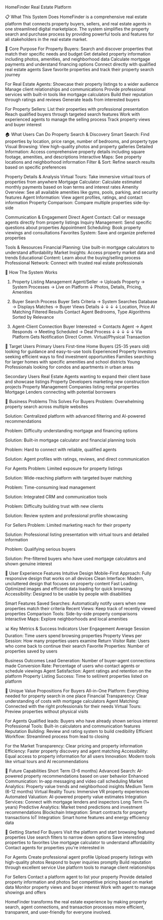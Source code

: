 HomeFinder Real Estate Platform

📋 What This System Does
HomeFinder is a comprehensive real estate platform that connects property buyers, sellers, and real estate agents in one streamlined digital marketplace. The system simplifies the property search and purchase process by providing powerful tools and features for all stakeholders in the real estate market.

🎯 Core Purpose
For Property Buyers:
Search and discover properties that match their specific needs and budget
Get detailed property information including photos, amenities, and neighborhood data
Calculate mortgage payments and understand financing options
Connect directly with qualified real estate agents
Save favorite properties and track their property search journey

For Real Estate Agents:
Showcase their property listings to a wider audience
Manage client relationships and communications
Provide professional services with built-in tools like mortgage calculators
Build their reputation through ratings and reviews
Generate leads from interested buyers

For Property Sellers:
List their properties with professional presentation
Reach qualified buyers through targeted search features
Work with experienced agents to manage the selling process
Track property views and buyer interest

🏠 What Users Can Do
Property Search & Discovery
Smart Search: Find properties by location, price range, number of bedrooms, and property type
Visual Browsing: View high-quality photos and property galleries
Detailed Information: Access comprehensive property details including square footage, amenities, and descriptions
Interactive Maps: See property locations and neighborhood information
Filter & Sort: Refine search results based on specific preferences

Property Details & Analysis
Virtual Tours: Take immersive virtual tours of properties from anywhere
Mortgage Calculator: Calculate estimated monthly payments based on loan terms and interest rates
Amenity Overview: See all available amenities like gyms, pools, parking, and security features
Agent Information: View agent profiles, ratings, and contact information
Property Comparison: Compare multiple properties side-by-side

Communication & Engagement
Direct Agent Contact: Call or message agents directly from property listings
Inquiry Management: Send specific questions about properties
Appointment Scheduling: Book property viewings and consultations
Favorites System: Save and organize preferred properties

Tools & Resources
Financial Planning: Use built-in mortgage calculators to understand affordability
Market Insights: Access property market data and trends
Educational Content: Learn about the buying/selling process
Professional Network: Connect with trusted real estate professionals

🔧 How The System Works
1. Property Listing Management
Agent/Seller → Uploads Property → System Processes → Live on Platform
                   ↓
            Photos, Details, Pricing, Amenities

2. Buyer Search Process
Buyer Sets Criteria → System Searches Database → Displays Matches → Buyer Views Details
        ↓                       ↓                      ↓              ↓
   Location, Price         AI Matching           Filtered Results   Contact Agent
   Bedrooms, Type         Algorithms            Sorted by Relevance

3. Agent-Client Connection
Buyer Interested → Contacts Agent → Agent Responds → Meeting Scheduled → Deal Process
        ↓              ↓              ↓                ↓                ↓
   Via Platform    Gets Notification  Direct Comm.   Virtual/Physical  Transaction

👥 Target Users
Primary Users
First-time Home Buyers (25-35 years old) looking for guidance and easy-to-use tools
Experienced Property Investors seeking efficient ways to find investment opportunities
Families searching for larger homes with specific amenities and school districts
Young Professionals looking for condos and apartments in urban areas

Secondary Users
Real Estate Agents wanting to expand their client base and showcase listings
Property Developers marketing new construction projects
Property Management Companies listing rental properties
Mortgage Lenders connecting with potential borrowers

💼 Business Problems This Solves
For Buyers
Problem: Overwhelming property search across multiple websites


Solution: Centralized platform with advanced filtering and AI-powered recommendations


Problem: Difficulty understanding mortgage and financing options


Solution: Built-in mortgage calculator and financial planning tools


Problem: Hard to connect with reliable, qualified agents


Solution: Agent profiles with ratings, reviews, and direct communication


For Agents
Problem: Limited exposure for property listings


Solution: Wide-reaching platform with targeted buyer matching


Problem: Time-consuming lead management


Solution: Integrated CRM and communication tools


Problem: Difficulty building trust with new clients


Solution: Review system and professional profile showcasing


For Sellers
Problem: Limited marketing reach for their property


Solution: Professional listing presentation with virtual tours and detailed information


Problem: Qualifying serious buyers


Solution: Pre-filtered buyers who have used mortgage calculators and shown genuine interest


🎨 User Experience Features
Intuitive Design
Mobile-First Approach: Fully responsive design that works on all devices
Clean Interface: Modern, uncluttered design that focuses on property content
Fast Loading: Optimized images and efficient data loading for quick browsing
Accessibility: Designed to be usable by people with disabilities

Smart Features
Saved Searches: Automatically notify users when new properties match their criteria
Recent Views: Keep track of recently viewed properties
Comparison Tools: Side-by-side property comparisons
Interactive Maps: Explore neighborhoods and local amenities

📊 Key Metrics & Success Indicators
User Engagement
Average Session Duration: Time users spend browsing properties
Property Views per Session: How many properties users examine
Return Visitor Rate: Users who come back to continue their search
Favorite Properties: Number of properties saved by users

Business Outcomes
Lead Generation: Number of buyer-agent connections made
Conversion Rate: Percentage of users who contact agents or schedule viewings
Agent Satisfaction: Agent ratings and retention on the platform
Property Listing Success: Time to sell/rent properties listed on platform

🌟 Unique Value Propositions
For Buyers
All-in-One Platform: Everything needed for property search in one place
Financial Transparency: Clear understanding of costs with mortgage calculators
Agent Matching: Connected with the right professionals for their needs
Virtual Tours: Preview properties without physical visits

For Agents
Qualified leads: Buyers who have already shown serious interest
Professional Tools: Built-in calculators and communication features
Reputation Building: Review and rating system to build credibility
Efficient Workflow: Streamlined process from lead to closing

For the Market
Transparency: Clear pricing and property information
Efficiency: Faster property discovery and agent matching
Accessibility: Equal access to property information for all users
Innovation: Modern tools like virtual tours and AI recommendations

🔮 Future Capabilities
Short Term (3-6 months)
Advanced Search: AI-powered property recommendations based on user behavior
Enhanced Communication: In-app messaging and video call scheduling
Market Analytics: Property value trends and neighborhood insights
Medium Term (6-12 months)
Virtual Reality Tours: Immersive VR property experiences
Automated Valuation: AI-powered property value estimates
Integration Services: Connect with mortgage lenders and inspectors
Long Term (1+ years)
Predictive Analytics: Market trend predictions and investment recommendations
Blockchain Integration: Smart contracts for property transactions
IoT Integration: Smart home features and energy efficiency data

🚀 Getting Started
For Buyers
Visit the platform and start browsing featured properties
Use search filters to narrow down options
Save interesting properties to favorites
Use mortgage calculator to understand affordability
Contact agents for properties you're interested in

For Agents
Create professional agent profile
Upload property listings with high-quality photos
Respond to buyer inquiries promptly
Build reputation through excellent service
Use platform tools to manage client relationships

For Sellers
Contact a platform agent to list your property
Provide detailed property information and photos
Set competitive pricing based on market data
Monitor property views and buyer interest
Work with agent to manage showings and offers

HomeFinder transforms the real estate experience by making property search, agent connections, and transaction processes more efficient, transparent, and user-friendly for everyone involved.


